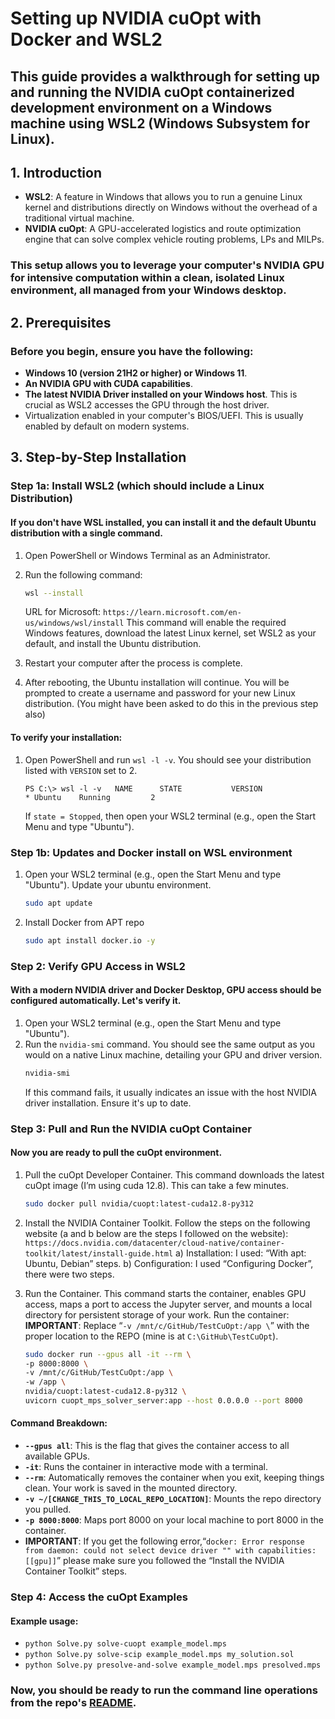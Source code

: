 # Setting up NVIDIA cuOpt with Docker and WSL2
## This guide provides a walkthrough for setting up and running the NVIDIA cuOpt containerized development environment on a Windows machine using WSL2 (Windows Subsystem for Linux).

## 1. Introduction
*   **WSL2**: A feature in Windows that allows you to run a genuine Linux kernel and distributions directly on Windows without the overhead of a traditional virtual machine.
*   **NVIDIA cuOpt**: A GPU-accelerated logistics and route optimization engine that can solve complex vehicle routing problems, LPs and MILPs.

### This setup allows you to leverage your computer's NVIDIA GPU for intensive computation within a clean, isolated Linux environment, all managed from your Windows desktop.

## 2. Prerequisites
### Before you begin, ensure you have the following:
*   **Windows 10 (version 21H2 or higher) or Windows 11**.
*   **An NVIDIA GPU with CUDA capabilities**.
*   **The latest NVIDIA Driver installed on your Windows host**. This is crucial as WSL2 accesses the GPU through the host driver.
*   Virtualization enabled in your computer's BIOS/UEFI. This is usually enabled by default on modern systems.

## 3. Step-by-Step Installation
### Step 1a: Install WSL2 (which should include a Linux Distribution)
#### If you don't have WSL installed, you can install it and the default Ubuntu distribution with a single command.
1.  Open PowerShell or Windows Terminal as an Administrator.
2.  Run the following command:
    ```bash
    wsl --install
    ```
    URL for Microsoft: `https://learn.microsoft.com/en-us/windows/wsl/install`
    This command will enable the required Windows features, download the latest Linux kernel, set WSL2 as your default, and install the Ubuntu distribution.

3.  Restart your computer after the process is complete.
4.  After rebooting, the Ubuntu installation will continue. You will be prompted to create a username and password for your new Linux distribution. (You might have been asked to do this in the previous step also)
#### To verify your installation:
1.  Open PowerShell and run `wsl -l -v`. You should see your distribution listed with `VERSION` set to 2.
    ```
    PS C:\> wsl -l -v   NAME      STATE           VERSION
    * Ubuntu    Running         2
    ```
    If `state = Stopped`, then open your WSL2 terminal (e.g., open the Start Menu and type "Ubuntu").

### Step 1b: Updates and Docker install on WSL environment
1.  Open your WSL2 terminal (e.g., open the Start Menu and type "Ubuntu"). Update your ubuntu environment.
    ```bash
    sudo apt update
    ```
2.  Install Docker from APT repo
    ```bash
    sudo apt install docker.io -y
    ```
### Step 2: Verify GPU Access in WSL2
#### With a modern NVIDIA driver and Docker Desktop, GPU access should be configured automatically. Let's verify it.
1.  Open your WSL2 terminal (e.g., open the Start Menu and type "Ubuntu").
2.  Run the `nvidia-smi` command. You should see the same output as you would on a native Linux machine, detailing your GPU and driver version.
    ```bash
    nvidia-smi
    ```
    If this command fails, it usually indicates an issue with the host NVIDIA driver installation. Ensure it's up to date.

### Step 3: Pull and Run the NVIDIA cuOpt Container
#### Now you are ready to pull the cuOpt environment.
1.  Pull the cuOpt Developer Container. This command downloads the latest cuOpt image (I’m using cuda 12.8). This can take a few minutes.
    ```bash
    sudo docker pull nvidia/cuopt:latest-cuda12.8-py312
    ```
2.  Install the NVIDIA Container Toolkit. Follow the steps on the following website (a and b below are the steps I followed on the website): `https://docs.nvidia.com/datacenter/cloud-native/container-toolkit/latest/install-guide.html`
    a) Installation: I used: “With apt: Ubuntu, Debian” steps.
    b) Configuration: I used “Configuring Docker”, there were two steps.

3.  Run the Container. This command starts the container, enables GPU access, maps a port to access the Jupyter server, and mounts a local directory for persistent storage of your work. Run the container:
    **IMPORTANT**: Replace “`-v /mnt/c/GitHub/TestCuOpt:/app \`” with the proper location to the REPO (mine is at `C:\GitHub\TestCuOpt`).
    ```bash
    sudo docker run --gpus all -it --rm \
    -p 8000:8000 \
    -v /mnt/c/GitHub/TestCuOpt:/app \
    -w /app \
    nvidia/cuopt:latest-cuda12.8-py312 \
    uvicorn cuopt_mps_solver_server:app --host 0.0.0.0 --port 8000
    ```

#### Command Breakdown:
*   **`--gpus all`**: This is the flag that gives the container access to all available GPUs.
*   **`-it`**: Runs the container in interactive mode with a terminal.
*   **`--rm`**: Automatically removes the container when you exit, keeping things clean. Your work is saved in the mounted directory.
*   **`-v ~/[CHANGE_THIS_TO_LOCAL_REPO_LOCATION]`**: Mounts the repo directory you pulled.
*   **`-p 8000:8000`**: Maps port 8000 on your local machine to port 8000 in the container.
*   **IMPORTANT**: If you get the following error,“`docker: Error response from daemon: could not select device driver "" with capabilities: [[gpu]]`” please make sure you followed the “Install the NVIDIA Container Toolkit” steps.

### Step 4: Access the cuOpt Examples
#### Example usage:
*   `python Solve.py solve-cuopt example_model.mps`
*   `python Solve.py solve-scip example_model.mps my_solution.sol`
*   `python Solve.py presolve-and-solve example_model.mps presolved.mps`
### Now, you should be ready to run the command line operations from the repo's [README](readme.md).

